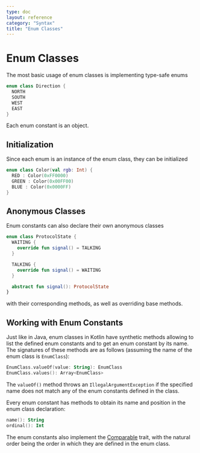 ```yaml
---
type: doc
layout: reference
category: "Syntax"
title: "Enum Classes"
---
```


# Enum Classes

The most basic usage of enum classes is implementing type-safe enums

``` kotlin
enum class Direction {
  NORTH
  SOUTH
  WEST
  EAST
}
```

Each enum constant is an object.

## Initialization

Since each enum is an instance of the enum class, they can be initialized

``` kotlin
enum class Color(val rgb: Int) {
  RED : Color(0xFF0000)
  GREEN : Color(0x00FF00)
  BLUE : Color(0x0000FF)
}
```

## Anonymous Classes

Enum constants can also declare their own anonymous classes

``` kotlin
enum class ProtocolState {
  WAITING {
    override fun signal() = TALKING
  }

  TALKING {
    override fun signal() = WAITING
  }

  abstract fun signal(): ProtocolState
}
```

with their corresponding methods, as well as overriding base methods.

## Working with Enum Constants

Just like in Java, enum classes in Kotlin have synthetic methods allowing to list
the defined enum constants and to get an enum constant by its name. The signatures
of these methods are as follows (assuming the name of the enum class is `EnumClass`):

``` kotlin
EnumClass.valueOf(value: String): EnumClass
EnumClass.values(): Array<EnumClass>
```

The `valueOf()` method throws an `IllegalArgumentException` if the specified name does
not match any of the enum constants defined in the class.

Every enum constant has methods to obtain its name and position in the enum class declaration:

``` kotlin
name(): String
ordinal(): Int
```

The enum constants also implement the [Comparable](/api/latest/jvm/stdlib/kotlin/-comparable/index.html) trait,
with the natural order being the order in which they are defined in the enum class.
